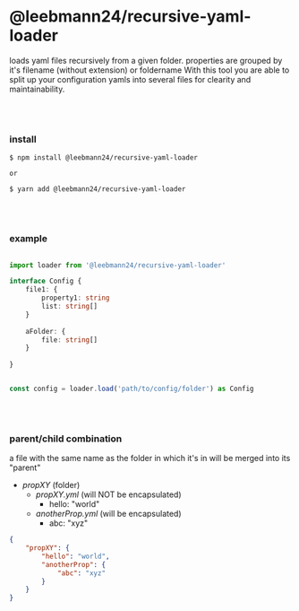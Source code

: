 
# @leebmann24/recursive-yaml-loader

loads yaml files recursively from a given folder. properties are grouped by it's filename (without extension) or foldername 
With this tool you are able to split up your configuration yamls into several files for clearity and maintainability.

<br />
<br />

### install

```shell
$ npm install @leebmann24/recursive-yaml-loader

or

$ yarn add @leebmann24/recursive-yaml-loader
```


<br />
<br />

### example

``` typescript

import loader from '@leebmann24/recursive-yaml-loader'

interface Config {
    file1: {
        property1: string
        list: string[]
    }
    
    aFolder: {
        file: string[]
    }
    
}


const config = loader.load('path/to/config/folder') as Config
```
<br />
<br />


### parent/child combination
a file with the same name as the folder in which it's in will be merged into its "parent"

- *propXY* (folder) 
  - *propXY.yml* (will NOT be encapsulated)
    - hello: "world"
  - *anotherProp.yml* (will be encapsulated)
    - abc: "xyz"
  


```JSON
{
    "propXY": {
        "hello": "world",
        "anotherProp": {
            "abc": "xyz"
        }
    }
}
 ``` 
